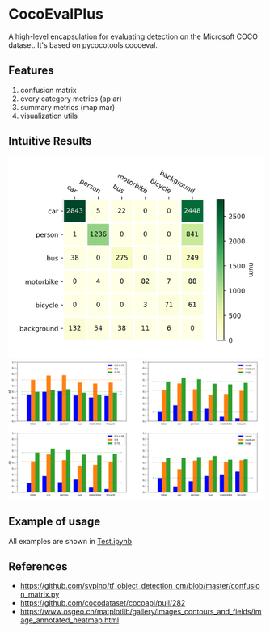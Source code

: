 # CocoEvalPlus

A high-level encapsulation for evaluating detection on the Microsoft COCO dataset. It's based on pycocotools.cocoeval.
## Features

1. confusion matrix
2. every category metrics (ap ar)
3. summary metrics (map mar)
4. visualization utils

## Intuitive Results

<img src="./example_images/confusion_matrix.png" alt="confusion_matrix" style="zoom:80%;" /><img src="./example_images/everyCatEvl.png" alt="everyCatEvl" style="zoom:50%;" />



## Example of usage

All examples are shown in [Test.ipynb](https://github.com/Luoofan/CocoEvalPlus/blob/main/Test.ipynb)



## References

- https://github.com/svpino/tf_object_detection_cm/blob/master/confusion_matrix.py
- https://github.com/cocodataset/cocoapi/pull/282
- https://www.osgeo.cn/matplotlib/gallery/images_contours_and_fields/image_annotated_heatmap.html